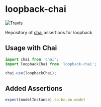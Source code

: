 # loopback-chai
[![Travis](https://img.shields.io/travis/InCuca/loopback-chai/master.svg)](https://travis-ci.org/InCuca/loopback-chai/branches)

Repository of [chai](http://www.chaijs.com) assertions for loopback

## Usage with Chai


```js
import chai from 'chai';
import loopbackChai from 'loopback-chai';

chai.use(loopbackChai);
```

## Added Assertions

```js
expect(modelInstance).to.be.an.model
```
